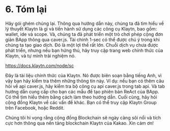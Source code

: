 # 6. Tóm lại

Hãy gói ghém chúng lại. Thông qua hướng dẫn này, chúng ta đã tìm hiểu về lý thuyết Klaytn là gì và tiến hành sử dụng các công cụ Klaytn, bao gồm: wallet, ide và scope. Và, chúng ta đã phát triển một trò chơi phép cộng đơn giản BApp thông qua caver.js. Tài chính 1-sec có thể được chú ý trong khi chúng ta tạo giao dịch. Đó là một lợi thế rất lớn. Chuỗi dịch vụ chưa được phát triển, nhưng nếu bạn hứng thú, hãy truy cập trang web chính thức của Klaytn, và tự mình trải nghiệm nó.

https://docs.klaytn.com/node/sc

Đây là tài liệu chính thức của Klaytn. Nó được biên soạn bằng tiếng Anh, vì vậy bạn hãy kiểm tra thêm những thông tin này. Ví dụ: nếu bạn có thêm câu hỏi về api caver.js, hãy kiểm tra bộ công cụ api caver.js trong tab api. Và tab hướng dẫn cung cấp cho bạn các mẫu để tạo phiên bản ReAct của BApp. Có thể tìm hiểu thêm bằng cách làm theo hướng dẫn. Cuối cùng, hãy hỏi cộng đồng Klaytn về các vấn đề khác. Bạn có thể truy cập Klaytn Group trên Facebook, hoặc Reddit. 

Chúng tôi hi vọng rằng cộng đồng Blockchain sẽ ngày càng sôi nổi và tích cực hơn thông qua nền tảng blockchain Klaytn của Kakao. Xin cám ơn!